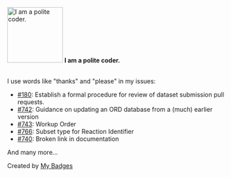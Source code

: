 <img src="https://my-badges.github.io/my-badges/polite-coder.png" alt="I am a polite coder." title="I am a polite coder." width="128">
<strong>I am a polite coder.</strong>
<br><br>

I use words like "thanks" and "please" in my issues:

- <a href="https://github.com/open-reaction-database/ord-data/issues/180">#180</a>: Establish a formal procedure for review of dataset submission pull requests.
- <a href="https://github.com/open-reaction-database/ord-schema/issues/742">#742</a>: Guidance on updating an ORD database from a (much) earlier version
- <a href="https://github.com/open-reaction-database/ord-schema/issues/743">#743</a>: Workup Order
- <a href="https://github.com/open-reaction-database/ord-schema/issues/766">#766</a>: Subset type for Reaction Identifier
- <a href="https://github.com/open-reaction-database/ord-schema/issues/740">#740</a>: Broken link in documentation

 And many more...


Created by <a href="https://github.com/my-badges/my-badges">My Badges</a>